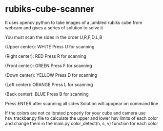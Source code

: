 # rubiks-cube-scanner
It uses opencv python to take images of a jumbled rubiks cube from webcam and gives a series of solution to solve it

You must scan the sides in the order U,R,F,D,L,B

(Upper center): WHITE   Press U for scanning

(Right center): RED     Press R for scanning

(Front center): GREEN   Press F for scanning

(Down center): YELLOW   Press D for scanning

(Left center): ORANGE   Press L for scanning

(Back center): BLUE     Press B for scanning

Press ENTER after scanning all sides
Solution will apppear on command line

If the colors are not calibrated properly for your cube and camera use hsv_trackbar.py file 
to calculate the upper and lower hsv limits of each color and change them in the main.py
color_detect(h, s, v) function for each color
